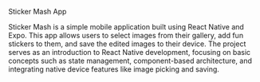 Sticker Mash App

Sticker Mash is a simple mobile application built using React Native and Expo. This app allows users to select images from their gallery, add fun stickers to them, and save the edited images to their device. The project serves as an introduction to React Native development, focusing on basic concepts such as state management, component-based architecture, and integrating native device features like image picking and saving.
